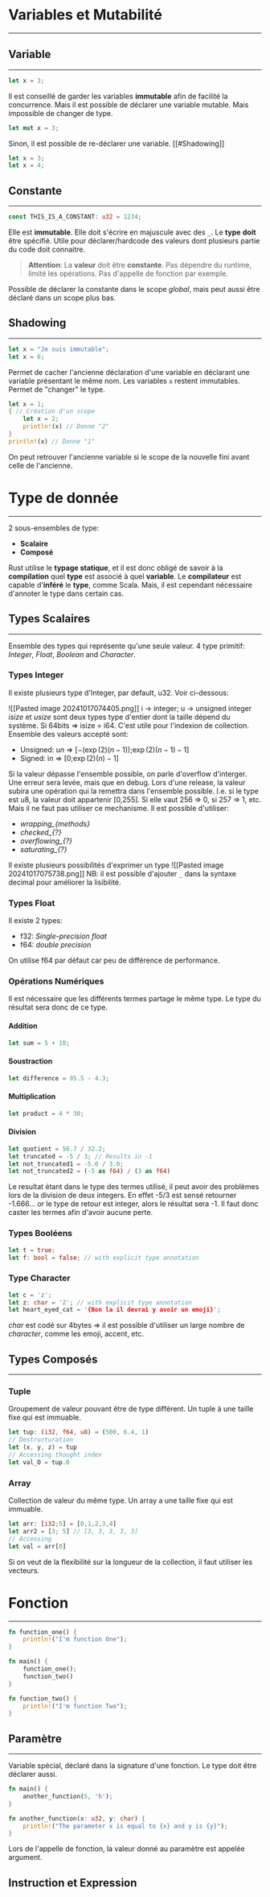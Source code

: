 # Variables et Mutabilité
---
## Variable
---
```Rust
let x = 3;
```
Il est conseillé de garder les variables **immutable** afin de facilité la concurrence.
Mais il est possible de déclarer une variable mutable. Mais impossible de changer de type.
```Rust
let mut x = 3;
```
Sinon, il est possible de re-déclarer une variable. [[#Shadowing]]
```Rust
let x = 3;
let x = 4;
```
## Constante
---
```Rust
const THIS_IS_A_CONSTANT: u32 = 1234;
```
Elle est **immutable**.
Elle doit s'écrire en majuscule avec des `_`.
Le **type** **doit** être spécifié.
Utile pour déclarer/hardcode des valeurs dont plusieurs partie du code doit connaitre.
> **Attention**: La **valeur** doit être **constante**. Pas dépendre du runtime, limité les opérations. Pas d'appelle de fonction par exemple.

Possible de déclarer la constante dans le scope *global*, mais peut aussi être déclaré dans un scope plus bas.
## Shadowing
---
```Rust
let x = "Je suis immutable";
let x = 6;
```
Permet de cacher l'ancienne déclaration d'une variable en déclarant une variable présentant le même nom.
Les variables `x` restent immutables.
Permet de "changer" le type.
```rust
let x = 1;
{ // Création d'un scope
    let x = 2;
    println!(x) // Donne "2"
}
println!(x) // Donne "1"
```
On peut retrouver l'ancienne variable si le scope de la nouvelle fini avant celle de l'ancienne.
# Type de donnée
---
2 sous-ensembles de type:
- **Scalaire**
- **Composé**

Rust utilise le **typage statique**, et il est donc obligé de savoir à la **compilation** quel **type** est associé à quel **variable**.
Le **compilateur** est capable d'**inféré** le **type**, comme Scala. Mais, il est cependant nécessaire d'annoter le type dans certain cas.
## Types Scalaires
---
Ensemble des types qui représente qu'une seule valeur. 4 type primitif: *Integer*, *Float*, *Boolean* and *Character*.
### Types Integer
Il existe plusieurs type d'Integer, par default, u32. Voir ci-dessous:

![[Pasted image 20241017074405.png]]
i -> integer; u -> unsigned integer
*isize* et *usize* sont deux types type d'entier dont la taille dépend du système. Si 64bits => isize = i64. C'est utile pour l'indexion de collection.
Ensemble des valeurs accepté sont:
- Unsigned: u*n* => \[$-(\exp(2)(n-1))$;$\exp(2)(n-1)-1$\]
- Signed: i*n* => \[$0$;$\exp(2)(n) -1$\]

Si la valeur dépasse l'ensemble possible, on parle d'overflow d'interger.
Une erreur sera levée, mais que en debug. Lors d'une release, la valeur subira une opération qui la remettra dans l'ensemble possible. I.e. si le type est u8, la valeur doit appartenir \[$0$,$255$\]. Si elle vaut 256 => 0, si 257 => 1, etc. Mais il ne faut pas utiliser ce mechanisme. Il est possible d'utiliser:
- *wrapping_{methods}*
- *checked_{?}*
- *overflowing_{?}*
- *saturating_{?}*

Il existe plusieurs possibilités d'exprimer un type
![[Pasted image 20241017075738.png]]
NB: il est possible d'ajouter `_` dans la syntaxe decimal pour améliorer la lisibilité.
### Types Float
Il existe 2 types:
- f32: *Single-precision float*
- f64: *double precision*

On utilise f64 par défaut car peu de différence de performance.
### Opérations Numériques
Il est nécessaire que les différents termes partage le même type. Le type du résultat sera donc de ce type.
#### Addition
```rust
let sum = 5 + 10;
```
#### Soustraction
```rust
let difference = 95.5 - 4.3;
```
#### Multiplication
```rust
let product = 4 * 30;
```
#### Division
```rust
let quotient = 56.7 / 32.2;
let truncated = -5 / 3; // Results in -1
let not_truncated1 = -5.0 / 3.0;
let not_truncated2 = (-5 as f64) / (3 as f64)
```
Le resultat étant dans le type des termes utilisé, il peut avoir des problèmes lors de la division de deux integers. En effet -5/3 est sensé retourner -1.666... or le type de retour est integer, alors le résultat sera -1. Il faut donc caster les termes afin d'avoir aucune perte.
### Types Booléens
```rust
let t = true;
let f: bool = false; // with explicit type annotation
```
### Type Character
```rust
let c = 'z';
let z: char = 'ℤ'; // with explicit type annotation
let heart_eyed_cat = '{Bon la il devrai y avoir un emoji}';
```
*char* est codé sur 4bytes => il est possible d'utiliser un large nombre de *character*, comme les emoji, accent, etc.
## Types Composés
---
### Tuple
Groupement de valeur pouvant être de type différent. Un tuple à une taille fixe qui est immuable.
```rust
let tup: (i32, f64, u8) = (500, 6.4, 1)
// Destructuration
let (x, y, z) = tup
// Accessing thought index
let val_O = tup.0
```
### Array
Collection de valeur du même type. Un array a une taille fixe qui est immuable.
```rust
let arr: [i32;5] = [0,1,2,3,4]
let arr2 = [3; 5] // [3, 3, 3, 3, 3]
// Accessing
let val = arr[0]
```

Si on veut de la flexibilité sur la longueur de la collection, il faut utiliser les vecteurs.
# Fonction
---
```rust
fn function_one() {
	println!("I'm function One");
}

fn main() {
	function_one();
	function_two()
}

fn function_two() {
	println!("I'm function Two");
}
```
## Paramètre
---
Variable spécial, déclaré dans la signature d'une fonction. Le type doit être déclarer aussi.
```rust
fn main() {
	another_function(5, 'h');
}

fn another_function(x: u32, y: char) {
	println!("The parameter x is equal to {x} and y is {y}");
}
```
Lors de l'appelle de fonction, la valeur donné au paramètre est appelée argument.
## Instruction et Expression
